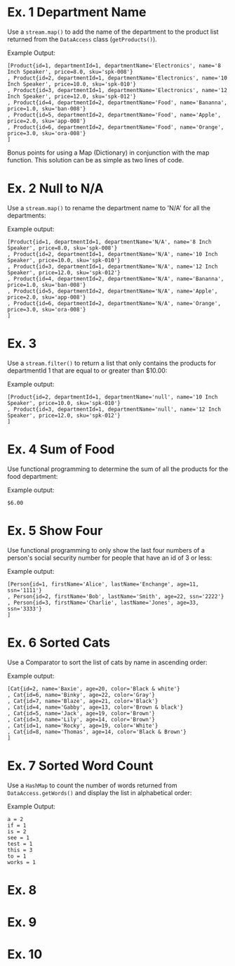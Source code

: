 # Ex. 1 Department Name
Use a `stream.map()` to add the name of the department to the product list returned from the `DataAccess` class (`getProducts()`).

Example Output:
```
[Product{id=1, departmentId=1, departmentName='Electronics', name='8 Inch Speaker', price=8.0, sku='spk-008'}
, Product{id=2, departmentId=1, departmentName='Electronics', name='10 Inch Speaker', price=10.0, sku='spk-010'}
, Product{id=3, departmentId=1, departmentName='Electronics', name='12 Inch Speaker', price=12.0, sku='spk-012'}
, Product{id=4, departmentId=2, departmentName='Food', name='Bananna', price=1.0, sku='ban-008'}
, Product{id=5, departmentId=2, departmentName='Food', name='Apple', price=2.0, sku='app-008'}
, Product{id=6, departmentId=2, departmentName='Food', name='Orange', price=3.0, sku='ora-008'}
]
```

Bonus points for using a Map (Dictionary) in conjunction with the map function.  This solution can be
as simple as two lines of code.

# Ex. 2 Null to N/A
Use a `stream.map()` to rename the department name to 'N/A' for all the departments:

Example output:
```
[Product{id=1, departmentId=1, departmentName='N/A', name='8 Inch Speaker', price=8.0, sku='spk-008'}
, Product{id=2, departmentId=1, departmentName='N/A', name='10 Inch Speaker', price=10.0, sku='spk-010'}
, Product{id=3, departmentId=1, departmentName='N/A', name='12 Inch Speaker', price=12.0, sku='spk-012'}
, Product{id=4, departmentId=2, departmentName='N/A', name='Bananna', price=1.0, sku='ban-008'}
, Product{id=5, departmentId=2, departmentName='N/A', name='Apple', price=2.0, sku='app-008'}
, Product{id=6, departmentId=2, departmentName='N/A', name='Orange', price=3.0, sku='ora-008'}
]
```

# Ex. 3
Use a `stream.filter()` to return a list that only contains the products for departmentId 1 that are 
equal to or greater than $10.00:

Example output:
```
[Product{id=2, departmentId=1, departmentName='null', name='10 Inch Speaker', price=10.0, sku='spk-010'}
, Product{id=3, departmentId=1, departmentName='null', name='12 Inch Speaker', price=12.0, sku='spk-012'}
]
```

# Ex. 4 Sum of Food
Use functional programming to determine the sum of all the products for the food department:

Example output:
```
$6.00
```

# Ex. 5 Show Four
Use functional programming to only show the last four numbers of a person's social security number for 
people that have an id of 3 or less:

Example output:
```
[Person{id=1, firstName='Alice', lastName='Enchange', age=11, ssn='1111'}
, Person{id=2, firstName='Bob', lastName='Smith', age=22, ssn='2222'}
, Person{id=3, firstName='Charlie', lastName='Jones', age=33, ssn='3333'}
]

```

# Ex. 6 Sorted Cats
Use a Comparator to sort the list of cats by name in ascending order:

Example output:
```
[Cat{id=2, name='Baxie', age=20, color='Black & white'}
, Cat{id=6, name='Binky', age=22, color='Gray'}
, Cat{id=7, name='Blaze', age=21, color='Black'}
, Cat{id=4, name='Gabby', age=13, color='Brown & black'}
, Cat{id=5, name='Jack', age=19, color='Brown'}
, Cat{id=3, name='Lily', age=14, color='Brown'}
, Cat{id=1, name='Rocky', age=19, color='White'}
, Cat{id=8, name='Thomas', age=14, color='Black & Brown'}
]
```

# Ex. 7 Sorted Word Count
Use a `HashMap` to count the number of words returned from `DataAccess.getWords()` and display the list
in alphabetical order:

Example Output:
```
a = 2
if = 1
is = 2
see = 1
test = 1
this = 3
to = 1
works = 1
```

# Ex. 8


# Ex. 9


# Ex. 10

